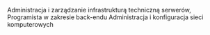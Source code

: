 Administracja i zarządzanie infrastrukturą techniczną serwerów,
Programista w zakresie back-endu
Administracja i konfiguracja sieci komputerowych
